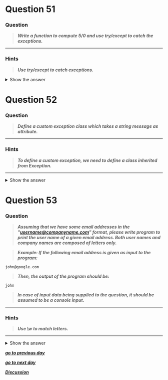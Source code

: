 

</details>

# Question 51

### **Question**

> ***Write a function to compute 5/0 and use try/except to catch the exceptions.***

----------------------
### Hints 
> ***Use try/except to catch exceptions.***
<details>  <summary>Show the answer</summary>

----------------------

**Main author's Solution: Python 2**
```python
def throws():
    return 5/0

try:
    throws()
except ZeroDivisionError:
    print "division by zero!"
except Exception, err:
    print 'Caught an exception'
finally:
    print 'In finally block for cleanup'
```
----------------
**My Solution: Python 3**
```python
def divide():
    return 5/0

try:
    divide()
except ZeroDivisionError as ze:
    print("Why on earth you are dividing a number by ZERO!!")
except:
    print("Any other exception")

```
---------------------



</details>

# Question 52

### **Question**

> ***Define a custom exception class which takes a string message as attribute.***

----------------------
### Hints 
> ***To define a custom exception, we need to define a class inherited from Exception.***

----------------------
<details>  <summary>Show the answer</summary>

**Main author's Solution: Python 2**
```python
class MyError(Exception):
    """My own exception class

    Attributes:
        msg  -- explanation of the error
    """

    def __init__(self, msg):
        self.msg = msg

error = MyError("something wrong")

```
----------------
**My Solution: Python 3**
```python

class CustomException(Exception):
    """Exception raised for custom purpose

    Attributes:
        message -- explanation of the error
    """

    def __init__(self, message):
        self.message = message


num = int(input())

try:
    if num < 10:
        raise CustomException("Input is less than 10")
    elif num > 10:
        raise CustomException("Input is grater than 10")
except CustomException as ce:
    print("The error raised: " + ce.message)

```
---------------------



</details>

# Question 53

### **Question**

> ***Assuming that we have some email addresses in the "username@companyname.com" format, please write program to print the user name of a given email address. Both user names and company names are composed of letters only.***

> ***Example:
If the following email address is given as input to the 
program:***
```
john@google.com
```
> ***Then, the output of the program should be:***
```
john
```
> ***In case of input data being supplied to the question, it should be assumed to be a console input.***

----------------------
### Hints 
> ***Use \w to match letters.***

----------------------
<details>  <summary>Show the answer</summary>

**Main author's Solution: Python 2**
```python
import re
emailAddress = raw_input()
pat2 = "(\w+)@((\w+\.)+(com))"
r2 = re.match(pat2,emailAddress)
print r2.group(1)
```
----------------
**My Solution: Python 3**
```python
email = "john@google.com"
email = email.split('@')
print(email[0])
```
---------------------
**OR**
```python
import re

email = "john@google.com elise@python.com"
pattern = "(\w+)@\w+.com"
ans = re.findall(pattern,email)
print(ans)
```

</details>


[***go to previous day***](Documentation/../Day_13.md "Day 13")

[***go to next day***](Documentation/../Day_15.md "Day 15")

[***Discussion***](../../../../../issues)